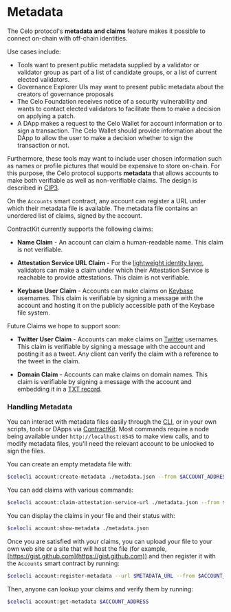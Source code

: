 # Metadata

The Celo protocol's **metadata and claims** feature makes it possible to connect on-chain with off-chain identities.

Use cases include:

- Tools want to present public metadata supplied by a validator or validator group as part of a list of candidate groups, or a list of current elected validators.
- Governance Explorer UIs may want to present public metadata about the creators of governance proposals
- The Celo Foundation receives notice of a security vulnerability and wants to contact elected validators to facilitate them to make a decision on applying a patch.
- A DApp makes a request to the Celo Wallet for account information or to sign a transaction. The Celo Wallet should provide information about the DApp to allow the user to make a decision whether to sign the transaction or not.

Furthermore, these tools may want to include user chosen information such as names or profile pictures that would be expensive to store on-chain. For this purpose, the Celo protocol supports **metadata** that allows accounts to make both verifiable as well as non-verifiable claims. The design is described in [CIP3](https://github.com/celo-org/CIPs/pull/4).

On the `Accounts` smart contract, any account can register a URL under which their metadata file is available. The metadata file contains an unordered list of claims, signed by the account.

ContractKit currently supports the following claims:

* **Name Claim** - An account can claim a human-readable name. This claim is not verifiable.

* **Attestation Service URL Claim** - For the [lightweight identity layer](../), validators can make a claim under which their Attestation Service is reachable to provide attestations. This claim is not verifiable.

* **Keybase User Claim** - Accounts can make claims on [Keybase](https://keybase.io) usernames. This claim is verifiable by signing a message with the account and hosting it on the publicly accessible path of the Keybase file system.

Future Claims we hope to support soon:

* **Twitter User Claim** - Accounts can make claims on [Twitter](https://twitter.com/) usernames. This claim is verifiable by signing a message with the account and posting it as a tweet. Any client can verify the claim with a reference to the tweet in the claim.

* **Domain Claim** - Accounts can make claims on domain names. This claim is verifiable by signing a message with the account and embedding it in a [TXT record](https://en.wikipedia.org/wiki/TXT_record).

### Handling Metadata

You can interact with metadata files easily through the [CLI](../../../command-line-interface/account.md), or in your own scripts, tools or DApps via [ContractKit](../../../developer-resources/contractkit/). Most commands require a node being available under `http://localhost:8545` to make view calls, and to modify metadata files, you'll need the relevant account to be unlocked to sign the files.

You can create an empty metadata file with:

```bash
$celocli account:create-metadata ./metadata.json --from $ACCOUNT_ADDRESS
```

You can add claims with various commands:

```bash
$celocli account:claim-attestation-service-url ./metadata.json --from $ACCOUNT_ADDRESS --url $ATTESTATION_SERVICE_URL
```

You can display the claims in your file and their status with:

```bash
$celocli account:show-metadata ./metadata.json
```

Once you are satisfied with your claims, you can upload your file to your own web site or a site that will host the file (for example, [https://gist.github.com](https://gist.github.com)) and then register it with the `Accounts` smart contract by running:

```bash
$celocli account:register-metadata --url $METADATA_URL --from $ACCOUNT_ADDRESS
```

Then, anyone can lookup your claims and verify them by running:

```bash
$celocli account:get-metadata $ACCOUNT_ADDRESS
```